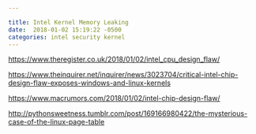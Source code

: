 ```yaml
---

title: Intel Kernel Memory Leaking
date:  2018-01-02 15:19:22 -0500
categories: intel security kernel
---
```




https://www.theregister.co.uk/2018/01/02/intel_cpu_design_flaw/


https://www.theinquirer.net/inquirer/news/3023704/critical-intel-chip-design-flaw-exposes-windows-and-linux-kernels 


https://www.macrumors.com/2018/01/02/intel-chip-design-flaw/


http://pythonsweetness.tumblr.com/post/169166980422/the-mysterious-case-of-the-linux-page-table